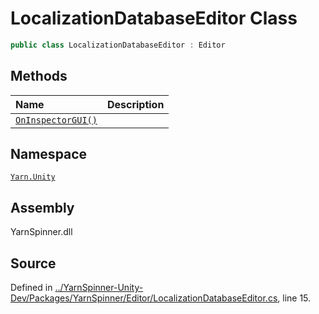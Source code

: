 # LocalizationDatabaseEditor Class


```csharp
public class LocalizationDatabaseEditor : Editor
```



## Methods
|Name|Description|
|:---|:---|
|[`OnInspectorGUI()`](/api/csharp/yarn.unity/localizationdatabaseeditor.oninspectorgui.md)||
## Namespace
[`Yarn.Unity`](/api/csharp/yarn.unity/README.md)

## Assembly
YarnSpinner.dll

## Source
Defined in [../YarnSpinner-Unity-Dev/Packages/YarnSpinner/Editor/LocalizationDatabaseEditor.cs](https://github.com/YarnSpinnerTool/YarnSpinner-Unity//blob/develop/Editor/LocalizationDatabaseEditor.cs#L15), line 15.
